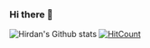 ### Hi there 👋

<!--
**hirdan/hirdan** is a ✨ _special_ ✨ repository because its `README.md` (this file) appears on your GitHub profile.

Here are some ideas to get you started:

- 🔭 I’m currently working on ...
- 🌱 I’m currently learning ...
- 👯 I’m looking to collaborate on ...
- 🤔 I’m looking for help with ...
- 💬 Ask me about ...
- 📫 How to reach me: ...
- 😄 Pronouns: ...
- ⚡ Fun fact: ...
-->

![Hirdan's Github stats](https://github-readme-stats.vercel.app/api?username=hirdan&show_icons=true&theme=dark&count_private=true)
[![HitCount](http://hits.dwyl.com/hirdan/hirdan.svg)](http://hits.dwyl.com/hirdan/hirdan)
